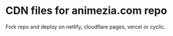 # CDN files for animezia.com repo

Fork repo and deploy on netlify, cloudflare pages, vercel or cyclic.
